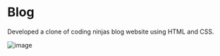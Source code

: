 # Blog
Developed a clone of coding ninjas blog website using HTML and CSS.

![image](https://github.com/anshuKumar99/Blog/assets/148548385/6f11e0e6-b07e-47d2-812a-c9719ff55d6f)


